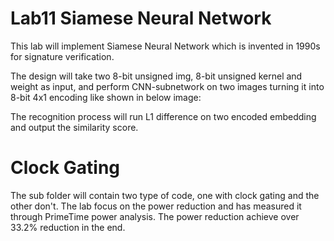# Lab11 Siamese Neural Network
This lab will implement Siamese Neural Network which is invented in 1990s for signature verification.

The design will take two 8-bit unsigned img, 8-bit unsigned kernel and weight as input, and perform CNN-subnetwork on two images turning it into 8-bit 4x1 encoding like shown in below image:

The recognition process will run L1 difference on two encoded embedding and output the similarity score.

# Clock Gating
The sub folder will contain two type of code, one with clock gating and the other don't. The lab focus on the power reduction and has measured it through PrimeTime power analysis. The power reduction achieve over 33.2% reduction in the end.
